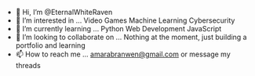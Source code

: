 - 👋 Hi, I’m @EternalWhiteRaven
- 👀 I’m interested in ...
Video Games
Machine Learning
Cybersecurity
- 🌱 I’m currently learning ...
Python
Web Development
JavaScript
- 💞️ I’m looking to collaborate on ...
Nothing at the moment, just building a portfolio and learning
- 📫 How to reach me ...
amarabranwen@gmail.com
or message my threads
<!---
EternalWhiteRaven/EternalWhiteRaven is a ✨ special ✨ repository because its `README.md` (this file) appears on your GitHub profile.
You can click the Preview link to take a look at your changes.
--->
